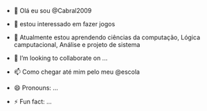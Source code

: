 - 👋 Olá eu sou @Cabral2009
- 👀 estou interessado em fazer jogos
- 🌱 Atualmente estou aprendendo ciências da computação, Lógica camputacional, Análise e projeto de sistema
- 💞️ I’m looking to collaborate on ...
- 📫 Como chegar até mim pelo meu @escola
  
- 😄 Pronouns: ...
- ⚡ Fun fact: ...

<!---
Cabral2009/Cabral2009 is a ✨ special ✨ repository because its `README.md` (this file) appears on your GitHub profile.
You can click the Preview link to take a look at your changes.
--->
